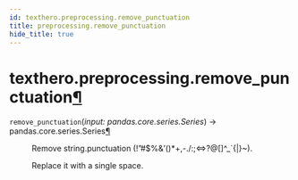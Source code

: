 ```yaml
---
id: texthero.preprocessing.remove_punctuation
title: preprocessing.remove_punctuation
hide_title: true
---
```


<div>
<div class="section" id="texthero-preprocessing-remove-punctuation">
<h1>texthero.preprocessing.remove_punctuation<a class="headerlink" href="#texthero-preprocessing-remove-punctuation" title="Permalink to this headline">¶</a></h1>
<dl class="py function">
<dt id="texthero.preprocessing.remove_punctuation">
<code class="sig-name descname">remove_punctuation</code><span class="sig-paren">(</span><em class="sig-param"><span class="n">input</span><span class="p">:</span> <span class="n">pandas.core.series.Series</span></em><span class="sig-paren">)</span> → pandas.core.series.Series<a class="headerlink" href="#texthero.preprocessing.remove_punctuation" title="Permalink to this definition">¶</a></dt>
<dd><p>Remove string.punctuation (!”#$%&amp;’()*+,-./:;&lt;=&gt;?@[]^_`{|}~).</p>
<p>Replace it with a single space.</p>
</dd></dl>
</div>
</div>